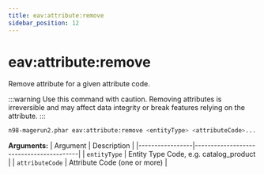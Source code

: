 ```yaml
---
title: eav:attribute:remove
sidebar_position: 12
---
```


# eav:attribute:remove

Remove attribute for a given attribute code.

:::warning
Use this command with caution. Removing attributes is irreversible and may affect data integrity or break features relying on the attribute.
:::

```sh
n98-magerun2.phar eav:attribute:remove <entityType> <attributeCode>...
```

**Arguments:**
| Argument        | Description                             |
|-----------------|-----------------------------------------|
| `entityType`    | Entity Type Code, e.g. catalog_product  |
| `attributeCode` | Attribute Code (one or more)            |
